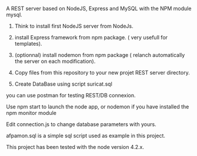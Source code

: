 A REST server based on NodeJS, Express and MySQL with the NPM module mysql.

1) Think to install first NodeJS server from NodeJs.

2) install Express framework from npm package. ( very usefull for templates).

3) (optionnal) install nodemon from npm package ( relanch automatically the server on each modification).

4) Copy files from this repository to your new projet REST server directory.

5) Create DataBase using script suricat.sql

you can use postman for testing REST/DB connexion.

Use npm start to launch the node app, or nodemon if you have installed the npm monitor module

Edit connection.js to change database parameters with yours.

afpamon.sql is a simple sql script used as example in this project.

This project has been tested with the node version 4.2.x.
